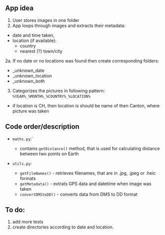 ## App idea
1. User stores images in one folder
2. App loops through images and extracts their metadata:
- date and time taken,
- location (if available):
    - country
    - nearest (?) town/city

2a. If no date or no locations was found then create corresponding folders:
- _unknown_date
- _unknown_location
- _unknown_both

3. Categorizes the pictures in following pattern:  
`%YEAR%_%MONTH%_%COUNTRY%_%LOCATION%`
- if location is CH, then location is should be name of then Canton, where picture was taken

## Code order/description
- `maths.py`:`
    - contains `getDistance()` method, that is used for calculating distance between two points on Earth

- `utils.py`:
    - `getFileNames()` - retrieves filenames, that are in .jpg, .jpeg or .heic formats
    - `getMetadata()` - extrats GPS data and datetime when image was taken
    - `convertDMStoDD()` - converts data from DMS to DD format

## To do:
1. add more tests
2. create directories according to date and location.
